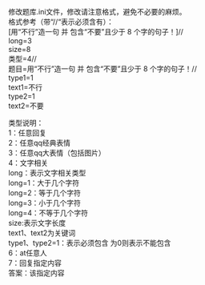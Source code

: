 修改题库.ini文件，修改请注意格式，避免不必要的麻烦。  
格式参考（带“//“表示必须含有）：  
[用“不行”造一句 并 包含“不要”且少于 8 个字的句子！]//  
long=3  		
size=8  
类型=4//  
题目=用“不行”造一句 并 包含“不要”且少于 8 个字的句子！//  
type1=1  
text1=不行  
type2=1  
text2=不要  
  
类型说明：  
1：任意回复  
2：任意qq经典表情  
3：任意qq大表情（包括图片）  
4：文字相关  
     long：表示文字相关类型  
               long=1：大于几个字符  
               long=2：等于几个字符  
               long=3：小于几个字符  
               long=4：不等于几个字符  
     size:表示文字长度  
     text1、text2为关键词  
     type1、type2=1：表示必须包含 为0则表示不能包含  
6：at任意人  
7：回复指定内容  
      答案：该指定内容  
